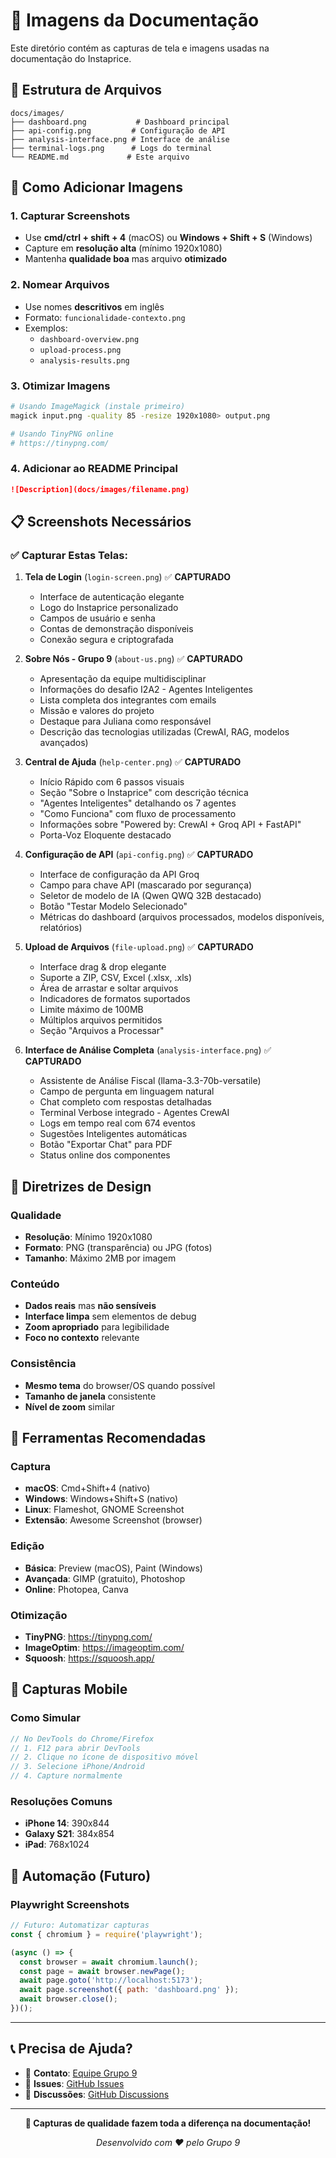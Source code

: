 # 📸 Imagens da Documentação

Este diretório contém as capturas de tela e imagens usadas na documentação do Instaprice.

## 📁 **Estrutura de Arquivos**

```
docs/images/
├── dashboard.png           # Dashboard principal
├── api-config.png         # Configuração de API
├── analysis-interface.png # Interface de análise
├── terminal-logs.png      # Logs do terminal
└── README.md             # Este arquivo
```

## 📝 **Como Adicionar Imagens**

### **1. Capturar Screenshots**
- Use **cmd/ctrl + shift + 4** (macOS) ou **Windows + Shift + S** (Windows)
- Capture em **resolução alta** (mínimo 1920x1080)
- Mantenha **qualidade boa** mas arquivo **otimizado**

### **2. Nomear Arquivos**
- Use nomes **descritivos** em inglês
- Formato: `funcionalidade-contexto.png`
- Exemplos:
  - `dashboard-overview.png`
  - `upload-process.png`
  - `analysis-results.png`

### **3. Otimizar Imagens**
```bash
# Usando ImageMagick (instale primeiro)
magick input.png -quality 85 -resize 1920x1080> output.png

# Usando TinyPNG online
# https://tinypng.com/
```

### **4. Adicionar ao README Principal**
```markdown
![Description](docs/images/filename.png)
```

## 📋 **Screenshots Necessários**

### ✅ **Capturar Estas Telas:**

1. **Tela de Login** (`login-screen.png`) ✅ **CAPTURADO**
   - Interface de autenticação elegante
   - Logo do Instaprice personalizado
   - Campos de usuário e senha
   - Contas de demonstração disponíveis
   - Conexão segura e criptografada

2. **Sobre Nós - Grupo 9** (`about-us.png`) ✅ **CAPTURADO**
   - Apresentação da equipe multidisciplinar
   - Informações do desafio I2A2 - Agentes Inteligentes
   - Lista completa dos integrantes com emails
   - Missão e valores do projeto
   - Destaque para Juliana como responsável
   - Descrição das tecnologias utilizadas (CrewAI, RAG, modelos avançados)

3. **Central de Ajuda** (`help-center.png`) ✅ **CAPTURADO**
   - Início Rápido com 6 passos visuais
   - Seção "Sobre o Instaprice" com descrição técnica
   - "Agentes Inteligentes" detalhando os 7 agentes
   - "Como Funciona" com fluxo de processamento
   - Informações sobre "Powered by: CrewAI + Groq API + FastAPI"
   - Porta-Voz Eloquente destacado

4. **Configuração de API** (`api-config.png`) ✅ **CAPTURADO**
   - Interface de configuração da API Groq
   - Campo para chave API (mascarado por segurança)
   - Seletor de modelo de IA (Qwen QWQ 32B destacado)
   - Botão "Testar Modelo Selecionado"
   - Métricas do dashboard (arquivos processados, modelos disponíveis, relatórios)

5. **Upload de Arquivos** (`file-upload.png`) ✅ **CAPTURADO**
   - Interface drag & drop elegante
   - Suporte a ZIP, CSV, Excel (.xlsx, .xls)
   - Área de arrastar e soltar arquivos
   - Indicadores de formatos suportados
   - Limite máximo de 100MB
   - Múltiplos arquivos permitidos
   - Seção "Arquivos a Processar"

6. **Interface de Análise Completa** (`analysis-interface.png`) ✅ **CAPTURADO**
   - Assistente de Análise Fiscal (llama-3.3-70b-versatile)
   - Campo de pergunta em linguagem natural
   - Chat completo com respostas detalhadas
   - Terminal Verbose integrado - Agentes CrewAI
   - Logs em tempo real com 674 eventos
   - Sugestões Inteligentes automáticas
   - Botão "Exportar Chat" para PDF
   - Status online dos componentes

## 🎨 **Diretrizes de Design**

### **Qualidade**
- **Resolução**: Mínimo 1920x1080
- **Formato**: PNG (transparência) ou JPG (fotos)
- **Tamanho**: Máximo 2MB por imagem

### **Conteúdo**
- **Dados reais** mas **não sensíveis**
- **Interface limpa** sem elementos de debug
- **Zoom apropriado** para legibilidade
- **Foco no contexto** relevante

### **Consistência**
- **Mesmo tema** do browser/OS quando possível
- **Tamanho de janela** consistente
- **Nível de zoom** similar

## 🔧 **Ferramentas Recomendadas**

### **Captura**
- **macOS**: Cmd+Shift+4 (nativo)
- **Windows**: Windows+Shift+S (nativo)
- **Linux**: Flameshot, GNOME Screenshot
- **Extensão**: Awesome Screenshot (browser)

### **Edição**
- **Básica**: Preview (macOS), Paint (Windows)
- **Avançada**: GIMP (gratuito), Photoshop
- **Online**: Photopea, Canva

### **Otimização**
- **TinyPNG**: https://tinypng.com/
- **ImageOptim**: https://imageoptim.com/
- **Squoosh**: https://squoosh.app/

## 📱 **Capturas Mobile**

### **Como Simular**
```javascript
// No DevTools do Chrome/Firefox
// 1. F12 para abrir DevTools
// 2. Clique no ícone de dispositivo móvel
// 3. Selecione iPhone/Android
// 4. Capture normalmente
```

### **Resoluções Comuns**
- **iPhone 14**: 390x844
- **Galaxy S21**: 384x854
- **iPad**: 768x1024

## 🚀 **Automação (Futuro)**

### **Playwright Screenshots**
```javascript
// Futuro: Automatizar capturas
const { chromium } = require('playwright');

(async () => {
  const browser = await chromium.launch();
  const page = await browser.newPage();
  await page.goto('http://localhost:5173');
  await page.screenshot({ path: 'dashboard.png' });
  await browser.close();
})();
```

---

## 📞 **Precisa de Ajuda?**

- 📧 **Contato**: [Equipe Grupo 9](../README.md#-equipe---grupo-9)
- 🐛 **Issues**: [GitHub Issues](https://github.com/forensicpython/Grupo-9---I2A2/issues)
- 💬 **Discussões**: [GitHub Discussions](https://github.com/forensicpython/Grupo-9---I2A2/discussions)

---

<div align="center">

**🎯 Capturas de qualidade fazem toda a diferença na documentação!**

*Desenvolvido com ❤️ pelo Grupo 9*

</div>